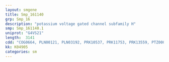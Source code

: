 ```yaml
---
layout: smgene
title: Smp_161140
grp: Smp_16
description: "potassium voltage gated channel subfamily H"
smp: Smp_161140.1
uniprot: "G4VS21"
length:  3141
cdd: "COG0664, PLN00121, PLN03192, PRK10537, PRK11753, PRK13559, PTZ00018, cd00038, cd00130, cl00047, cl21560, cl21578, pfam00027, pfam00520, pfam07885, pfam13426, smart00100"
kk: K04905
categories: sm
---
```

